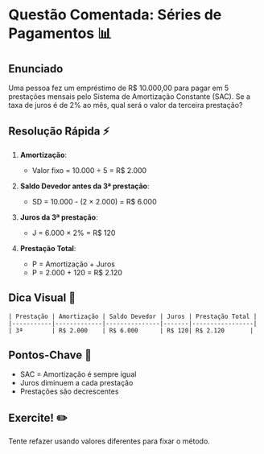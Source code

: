 # Questão Comentada: Séries de Pagamentos 📊

## Enunciado 
Uma pessoa fez um empréstimo de R$ 10.000,00 para pagar em 5 prestações mensais pelo Sistema de Amortização Constante (SAC). Se a taxa de juros é de 2% ao mês, qual será o valor da terceira prestação?

## Resolução Rápida ⚡
1. **Amortização**:
   - Valor fixo = 10.000 ÷ 5 = R$ 2.000

2. **Saldo Devedor antes da 3ª prestação**:
   - SD = 10.000 - (2 × 2.000) = R$ 6.000

3. **Juros da 3ª prestação**:
   - J = 6.000 × 2% = R$ 120

4. **Prestação Total**:
   - P = Amortização + Juros
   - P = 2.000 + 120 = R$ 2.120

## Dica Visual 🎯
```
| Prestação | Amortização | Saldo Devedor | Juros | Prestação Total |
|-----------|-------------|---------------|-------|-----------------|
| 3ª        | R$ 2.000    | R$ 6.000      | R$ 120| R$ 2.120       |
```

## Pontos-Chave 🔑
- SAC = Amortização é sempre igual
- Juros diminuem a cada prestação
- Prestações são decrescentes

## Exercite! ✏️
Tente refazer usando valores diferentes para fixar o método.